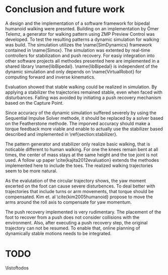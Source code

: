 # Conclusion and future work

A design and the implementation of a software framework
for bipedal humanoid walking were presnted. Building on an implementation by Ömer Telemz,
a generator for walking pattern using ZMP Preview Control was developed.
To test the resulting patterns a dynamic simulation for walking was build.
The simulation utilizes the \name{SimDynamics} framework contained in \name{Simox}.
The simulation was extented by real-time controllers for stabilization and push recovery.
For easiy integration into other software projects all methodes presented here
are implemented in a shared library \name{libBipedal}. \name{libBipedal} is independent
of the dynamic simulation and only depends on \name{VirtualRobot} for computing
forward and inverse kinematics.

Evaluation showed that stable walking could be realized in simulation.
By applying a stabilizer the trajectories remained stable, even when faced
with disturbances.
Falling was avoided by initiating a push recovery mechanism based on the Capture Point.

Since accuracy of the dynamic simulation suffered severely by using the Sequential Impulse Solver methode,
it should be replaced by a solver based on the Featherstone methode.
The imporved accuracy should make a torque feedback more viable and enable
to actually use the stabilizer based described and implemented in \ref{section:stabilizer}.

The pattern generator and stabilizer only realize basic walking, that is noticable different to human walking.
For one the knees remain bent at all times, the center of mass stays at the same height and the toe joint is not
used. A follow up paper \cite{kajita2012evaluation} extends the methodes implemented here to include the toes.
The realized walking trajectories seem to be more natural.

As the evalutation of the circular trajectory shows, the yaw moment excerted on the foot can cause severe disturbences.
To deal better with trajectories that include turns or arm movements, that torque should be compensated. Kim et. al \cite{kim2005humanoid} propose to move the arms around the roll axis to compensate for yaw momentum.

The push recovery implemented is very rudimentary. The placement of the foot to recover from a push does not consider collisions
with the environment. Also, after executing a push recovery step, the original trajectory can not be resumed.
To enable that, online planning of dynamically stable motions needs to be integrated.

# TODO

\listoftodos
